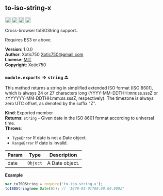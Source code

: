 <a name="module_to-iso-string-x"></a>

## to-iso-string-x
<a href="https://travis-ci.org/Xotic750/to-iso-string-x"
title="Travis status">
<img
src="https://travis-ci.org/Xotic750/to-iso-string-x.svg?branch=master"
alt="Travis status" height="18">
</a>
<a href="https://david-dm.org/Xotic750/to-iso-string-x"
title="Dependency status">
<img src="https://david-dm.org/Xotic750/to-iso-string-x.svg"
alt="Dependency status" height="18"/>
</a>
<a
href="https://david-dm.org/Xotic750/to-iso-string-x#info=devDependencies"
title="devDependency status">
<img src="https://david-dm.org/Xotic750/to-iso-string-x/dev-status.svg"
alt="devDependency status" height="18"/>
</a>
<a href="https://badge.fury.io/js/to-iso-string-x" title="npm version">
<img src="https://badge.fury.io/js/to-iso-string-x.svg"
alt="npm version" height="18">
</a>

Cross-browser toISOString support..

Requires ES3 or above.

**Version**: 1.0.0  
**Author**: Xotic750 <Xotic750@gmail.com>  
**License**: [MIT](&lt;https://opensource.org/licenses/MIT&gt;)  
**Copyright**: Xotic750  
<a name="exp_module_to-iso-string-x--module.exports"></a>

### `module.exports` ⇒ <code>string</code> ⏏
This method returns a string in simplified extended ISO format (ISO 8601),
which is always 24 or 27 characters long (YYYY-MM-DDTHH:mm:ss.sssZ or
±YYYYYY-MM-DDTHH:mm:ss.sssZ, respectively). The timezone is always zero UTC
offset, as denoted by the suffix "Z".

**Kind**: Exported member  
**Returns**: <code>string</code> - Given date in the ISO 8601 format according to universal time.  
**Throws**:

- <code>TypeError</code> If date is not a Date object.
- <code>RangeError</code> If date is invalid.


| Param | Type | Description |
| --- | --- | --- |
| date | <code>Object</code> | A Date object. |

**Example**  
```js
var toISOString = require('to-iso-string-x');
toISOString(new Date(0)); // '1970-01-01T00:00:00.000Z'
```
